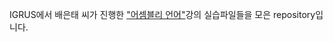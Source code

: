 IGRUS에서 배은태 씨가 진행한 ["어셈블리 언어"](https://www.youtube.com/playlist?list=PL0M0Rj5S0RUwXH-3RhBipvfUHYVkA2FPw, "어셈블리 언어")강의 실습파일들을 모은 repository입니다.